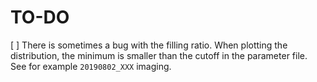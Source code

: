 # TO-DO
[ ] There is sometimes a bug with the filling ratio. When plotting the distribution, the minimum is smaller than the cutoff in the parameter file. See for example `20190802_XXX` imaging.
